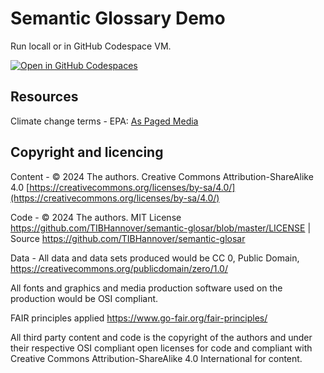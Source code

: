 # Semantic Glossary Demo

Run locall or in GitHub Codespace VM.

[![Open in GitHub Codespaces](https://github.com/codespaces/badge.svg)](https://codespaces.new/TIBHannover/semantic-glosar/?quickstart=1)

## Resources

Climate change terms - EPA: [As Paged Media](https://vivliostyle.org/viewer/#src=https://raw.githubusercontent.com/TIBHannover/semantic-glosar/main/resources/Climate%20Change%20Terms.html)

## Copyright and licencing

Content - © 2024 The authors. Creative Commons Attribution-ShareAlike 4.0 [https://creativecommons.org/licenses/by-sa/4.0/](https://creativecommons.org/licenses/by-sa/4.0/)

Code - © 2024 The authors. MIT License https://github.com/TIBHannover/semantic-glosar/blob/master/LICENSE | Source https://github.com/TIBHannover/semantic-glosar

Data - All data and data sets produced would be CC 0, Public Domain, https://creativecommons.org/publicdomain/zero/1.0/

All fonts and graphics and media production software used on the production would be OSI compliant.

FAIR principles applied https://www.go-fair.org/fair-principles/

All third party content and code is the copyright of the authors and under their respective OSI compliant open licenses for code and compliant with Creative Commons Attribution-ShareAlike 4.0 International for content.
